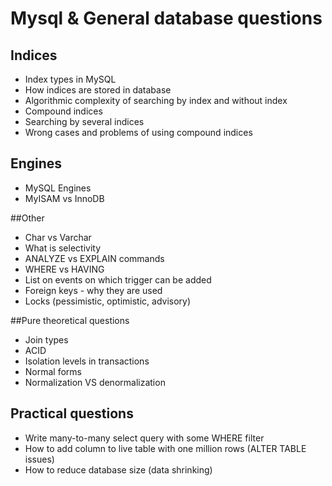 # Mysql & General database questions

## Indices
- Index types in MySQL
- How indices are stored in database
- Algorithmic complexity of searching by index and without index
- Compound indices
- Searching by several indices
- Wrong cases and problems of using compound indices

## Engines
- MySQL Engines
- MyISAM vs InnoDB

##Other
- Char vs Varchar
- What is selectivity
- ANALYZE vs EXPLAIN commands
- WHERE vs HAVING
- List on events on which trigger can be added
- Foreign keys - why they are used
- Locks (pessimistic, optimistic, advisory)

##Pure theoretical questions
- Join types
- ACID
- Isolation levels in transactions
- Normal forms
- Normalization VS denormalization

## Practical questions
- Write many-to-many select query with some WHERE filter
- How to add column to live table with one million rows (ALTER TABLE issues)
- How to reduce database size (data shrinking)